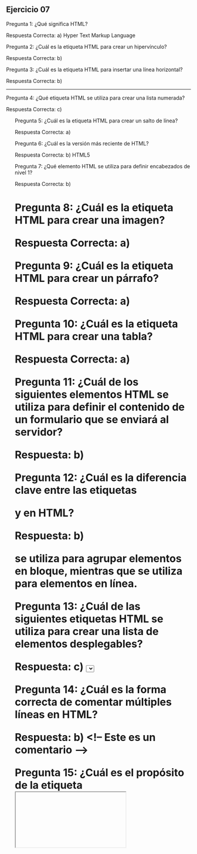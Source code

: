 ## Ejercicio 07

Pregunta 1: ¿Qué significa HTML?

Respuesta Correcta: a) Hyper Text Markup Language

Pregunta 2: ¿Cuál es la etiqueta HTML para crear un hipervínculo?

Respuesta Correcta: b) <a>

Pregunta 3: ¿Cuál es la etiqueta HTML para insertar una línea horizontal?

Respuesta Correcta: b) <hr>

Pregunta 4: ¿Qué etiqueta HTML se utiliza para crear una lista numerada?

Respuesta Correcta: c) <ol>

Pregunta 5: ¿Cuál es la etiqueta HTML para crear un salto de línea?

Respuesta Correcta: a) <br>

Pregunta 6: ¿Cuál es la versión más reciente de HTML?

Respuesta Correcta: b) HTML5

Pregunta 7: ¿Qué elemento HTML se utiliza para definir encabezados de nivel 1?

Respuesta Correcta: b) <h1>

Pregunta 8: ¿Cuál es la etiqueta HTML para crear una imagen?

Respuesta Correcta: a) <img>

Pregunta 9: ¿Cuál es la etiqueta HTML para crear un párrafo?

Respuesta Correcta: a) <p>

Pregunta 10: ¿Cuál es la etiqueta HTML para crear una tabla?

Respuesta Correcta: a) <table>

Pregunta 11: ¿Cuál de los siguientes elementos HTML se utiliza para definir el contenido de un formulario que se enviará al servidor?

Respuesta: b) <form>

Pregunta 12: ¿Cuál es la diferencia clave entre las etiquetas <div> y <span> en HTML?

Respuesta: b) <div> se utiliza para agrupar elementos en bloque, mientras que <span> se utiliza para elementos en línea.

Pregunta 13: ¿Cuál de las siguientes etiquetas HTML se utiliza para crear una lista de elementos desplegables?

Respuesta: c) <select>

Pregunta 14: ¿Cuál es la forma correcta de comentar múltiples líneas en HTML?

Respuesta: b) <!– Este es un comentario –>

Pregunta 15: ¿Cuál es el propósito de la etiqueta <iframe> en HTML?

Respuesta: c) Incrustar contenido externo, como otro sitio web, en una página web.

Pregunta 16: ¿Cuál es la función del atributo «alt» en la etiqueta <img>?

Respuesta: b) Proporciona una descripción de la imagen para usuarios con discapacidades visuales y se muestra si la imagen no se carga.

Pregunta 17: ¿Cuál es la etiqueta HTML para insertar un video en una página web?

Respuesta: a) <video>

Pregunta 18: ¿Cuál de los siguientes elementos HTML se utiliza para agrupar elementos de nivel de encabezado?

Respuesta: d) <section>

Pregunta 19: ¿Cuál es la etiqueta HTML para crear una línea de separación temática entre contenidos en una página?

Respuesta: c) <hr>

Pregunta 20: ¿Cuál de las siguientes afirmaciones sobre las etiquetas <header>, <nav>, <main>, <article>, <section>, <aside>, y <footer> en HTML5 es correcta?

Respuesta: c) Estas etiquetas son elementos semánticos utilizados para definir la estructura y el significado de una página web

